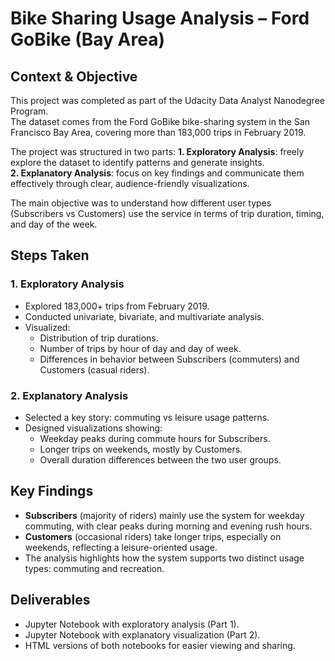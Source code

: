 # Bike Sharing Usage Analysis – Ford GoBike (Bay Area)

## Context & Objective
This project was completed as part of the Udacity Data Analyst Nanodegree Program.  
The dataset comes from the Ford GoBike bike-sharing system in the San Francisco Bay Area, covering more than 183,000 trips in February 2019.  

The project was structured in two parts:
**1. Exploratory Analysis**: freely explore the dataset to identify patterns and generate insights.  
**2. Explanatory Analysis**: focus on key findings and communicate them effectively through clear, audience-friendly visualizations.  

The main objective was to understand how different user types (Subscribers vs Customers) use the service in terms of trip duration, timing, and day of the week.

## Steps Taken

### 1. Exploratory Analysis
- Explored 183,000+ trips from February 2019.  
- Conducted univariate, bivariate, and multivariate analysis.  
- Visualized:  
  - Distribution of trip durations.  
  - Number of trips by hour of day and day of week.  
  - Differences in behavior between Subscribers (commuters) and Customers (casual riders).  

### 2. Explanatory Analysis
- Selected a key story: commuting vs leisure usage patterns.  
- Designed visualizations showing:  
  - Weekday peaks during commute hours for Subscribers.  
  - Longer trips on weekends, mostly by Customers.  
  - Overall duration differences between the two user groups.  

## Key Findings
- **Subscribers** (majority of riders) mainly use the system for weekday commuting, with clear peaks during morning and evening rush hours.  
- **Customers** (occasional riders) take longer trips, especially on weekends, reflecting a leisure-oriented usage.  
- The analysis highlights how the system supports two distinct usage types: commuting and recreation.  

## Deliverables
- Jupyter Notebook with exploratory analysis (Part 1).  
- Jupyter Notebook with explanatory visualization (Part 2).  
- HTML versions of both notebooks for easier viewing and sharing.  

